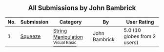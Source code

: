 ﻿<div align="center">

## All Submissions by John Bambrick

</div>

No.  | Submission | Category | By   | User Rating
---- | ---------- | -------- | ---- | -----------
1 | [Squeeze<br />](https://github.com/Planet-Source-Code/john-bambrick-squeeze__1-30842) | [String Manipulation<br /><sup>Visual Basic</sup>](../ByCategory/string-manipulation__1-5.md) | John Bambrick | 5.0 (10 globes from 2 users)
